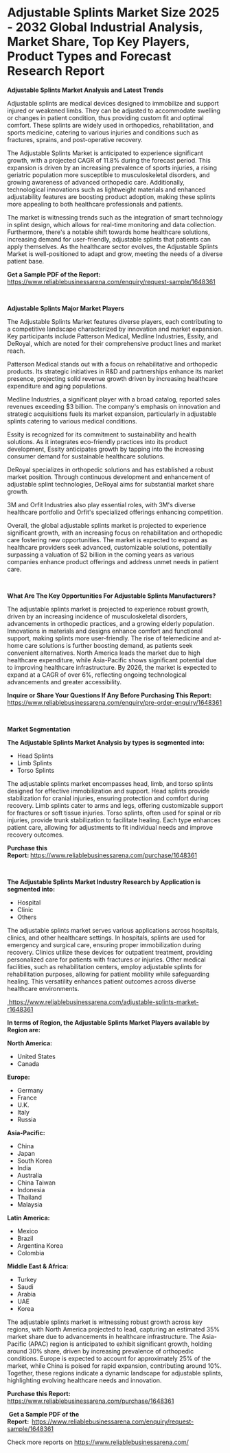 <p><h1>Adjustable Splints Market Size 2025 - 2032 Global Industrial Analysis, Market Share, Top Key Players, Product Types and Forecast Research Report</h1></p><p><strong>Adjustable Splints Market Analysis and Latest Trends</strong></p>
<p><p>Adjustable splints are medical devices designed to immobilize and support injured or weakened limbs. They can be adjusted to accommodate swelling or changes in patient condition, thus providing custom fit and optimal comfort. These splints are widely used in orthopedics, rehabilitation, and sports medicine, catering to various injuries and conditions such as fractures, sprains, and post-operative recovery.</p><p>The Adjustable Splints Market is anticipated to experience significant growth, with a projected CAGR of 11.8% during the forecast period. This expansion is driven by an increasing prevalence of sports injuries, a rising geriatric population more susceptible to musculoskeletal disorders, and growing awareness of advanced orthopedic care. Additionally, technological innovations such as lightweight materials and enhanced adjustability features are boosting product adoption, making these splints more appealing to both healthcare professionals and patients.</p><p>The market is witnessing trends such as the integration of smart technology in splint design, which allows for real-time monitoring and data collection. Furthermore, there's a notable shift towards home healthcare solutions, increasing demand for user-friendly, adjustable splints that patients can apply themselves. As the healthcare sector evolves, the Adjustable Splints Market is well-positioned to adapt and grow, meeting the needs of a diverse patient base.</p></p>
<p><strong>Get a Sample PDF of the Report:&nbsp;</strong> <a href="https://www.reliablebusinessarena.com/enquiry/request-sample/1648361?utm_campaign=2138&utm_medium=2&utm_source=Github&utm_content=ia&utm_term=25032025&utm_id=adjustable-splints">https://www.reliablebusinessarena.com/enquiry/request-sample/1648361</a></p>
<p>&nbsp;</p>
<p><strong>Adjustable Splints Major Market Players</strong></p>
<p><p>The Adjustable Splints Market features diverse players, each contributing to a competitive landscape characterized by innovation and market expansion. Key participants include Patterson Medical, Medline Industries, Essity, and DeRoyal, which are noted for their comprehensive product lines and market reach.</p><p>Patterson Medical stands out with a focus on rehabilitative and orthopedic products. Its strategic initiatives in R&D and partnerships enhance its market presence, projecting solid revenue growth driven by increasing healthcare expenditure and aging populations.</p><p>Medline Industries, a significant player with a broad catalog, reported sales revenues exceeding $3 billion. The company's emphasis on innovation and strategic acquisitions fuels its market expansion, particularly in adjustable splints catering to various medical conditions.</p><p>Essity is recognized for its commitment to sustainability and health solutions. As it integrates eco-friendly practices into its product development, Essity anticipates growth by tapping into the increasing consumer demand for sustainable healthcare solutions.</p><p>DeRoyal specializes in orthopedic solutions and has established a robust market position. Through continuous development and enhancement of adjustable splint technologies, DeRoyal aims for substantial market share growth. </p><p>3M and Orfit Industries also play essential roles, with 3M's diverse healthcare portfolio and Orfit's specialized offerings enhancing competition. </p><p>Overall, the global adjustable splints market is projected to experience significant growth, with an increasing focus on rehabilitation and orthopedic care fostering new opportunities. The market is expected to expand as healthcare providers seek advanced, customizable solutions, potentially surpassing a valuation of $2 billion in the coming years as various companies enhance product offerings and address unmet needs in patient care.</p></p>
<p>&nbsp;</p>
<p><strong>What Are The Key Opportunities For Adjustable Splints Manufacturers?</strong></p>
<p><p>The adjustable splints market is projected to experience robust growth, driven by an increasing incidence of musculoskeletal disorders, advancements in orthopedic practices, and a growing elderly population. Innovations in materials and designs enhance comfort and functional support, making splints more user-friendly. The rise of telemedicine and at-home care solutions is further boosting demand, as patients seek convenient alternatives. North America leads the market due to high healthcare expenditure, while Asia-Pacific shows significant potential due to improving healthcare infrastructure. By 2026, the market is expected to expand at a CAGR of over 6%, reflecting ongoing technological advancements and greater accessibility.</p></p>
<p><strong>Inquire or Share Your Questions If Any Before Purchasing This Report:</strong> <a href="https://www.reliablebusinessarena.com/enquiry/pre-order-enquiry/1648361?utm_campaign=2138&utm_medium=2&utm_source=Github&utm_content=ia&utm_term=25032025&utm_id=adjustable-splints">https://www.reliablebusinessarena.com/enquiry/pre-order-enquiry/1648361</a></p>
<p>&nbsp;</p>
<p><strong>Market Segmentation</strong></p>
<p><strong>The Adjustable Splints Market Analysis by types is segmented into:</strong></p>
<p><ul><li>Head Splints</li><li>Limb Splints</li><li>Torso Splints</li></ul></p>
<p><p>The adjustable splints market encompasses head, limb, and torso splints designed for effective immobilization and support. Head splints provide stabilization for cranial injuries, ensuring protection and comfort during recovery. Limb splints cater to arms and legs, offering customizable support for fractures or soft tissue injuries. Torso splints, often used for spinal or rib injuries, provide trunk stabilization to facilitate healing. Each type enhances patient care, allowing for adjustments to fit individual needs and improve recovery outcomes.</p></p>
<p><strong>Purchase this Report:&nbsp;</strong><a href="https://www.reliablebusinessarena.com/purchase/1648361?utm_campaign=2138&utm_medium=2&utm_source=Github&utm_content=ia&utm_term=25032025&utm_id=adjustable-splints">https://www.reliablebusinessarena.com/purchase/1648361</a></p>
<p>&nbsp;</p>
<p><strong>The Adjustable Splints Market Industry Research by Application is segmented into:</strong></p>
<p><ul><li>Hospital</li><li>Clinic</li><li>Others</li></ul></p>
<p><p>The adjustable splints market serves various applications across hospitals, clinics, and other healthcare settings. In hospitals, splints are used for emergency and surgical care, ensuring proper immobilization during recovery. Clinics utilize these devices for outpatient treatment, providing personalized care for patients with fractures or injuries. Other medical facilities, such as rehabilitation centers, employ adjustable splints for rehabilitation purposes, allowing for patient mobility while safeguarding healing. This versatility enhances patient outcomes across diverse healthcare environments.</p></p>
<p><a href="https://www.reliablebusinessarena.com/adjustable-splints-market-r1648361?utm_campaign=2138&utm_medium=2&utm_source=Github&utm_content=ia&utm_term=25032025&utm_id=adjustable-splints">&nbsp;https://www.reliablebusinessarena.com/adjustable-splints-market-r1648361</a></p>
<p><strong>In terms of Region, the Adjustable Splints Market Players available by Region are:</strong></p>
<p>
    <p> <strong> North America: </strong>
        <ul>
            <li>United States</li>
            <li>Canada</li>
        </ul>
        </p> 
    <p> <strong> Europe: </strong>
        <ul>
            <li>Germany</li>
            <li>France</li>
            <li>U.K.</li>
            <li>Italy</li>
            <li>Russia</li>
        </ul>
        </p> 
    <p> <strong> Asia-Pacific: </strong>
        <ul>
            <li>China</li>
            <li>Japan</li>
            <li>South Korea</li>
            <li>India</li>
            <li>Australia</li>
            <li>China Taiwan</li>
            <li>Indonesia</li>
            <li>Thailand</li>
            <li>Malaysia</li>
        </ul>
        </p> 
    <p> <strong> Latin America: </strong>
        <ul>
            <li>Mexico</li>
            <li>Brazil</li>
            <li>Argentina Korea</li>
            <li>Colombia</li>
        </ul>
        </p> 
    <p> <strong> Middle East & Africa: </strong>
        <ul>
            <li>Turkey</li>
            <li>Saudi</li>
            <li>Arabia</li>
            <li>UAE</li>
            <li>Korea</li>
        </ul>
    </p>
    </p>
<p><p>The adjustable splints market is witnessing robust growth across key regions, with North America projected to lead, capturing an estimated 35% market share due to advancements in healthcare infrastructure. The Asia-Pacific (APAC) region is anticipated to exhibit significant growth, holding around 30% share, driven by increasing prevalence of orthopedic conditions. Europe is expected to account for approximately 25% of the market, while China is poised for rapid expansion, contributing around 10%. Together, these regions indicate a dynamic landscape for adjustable splints, highlighting evolving healthcare needs and innovation.</p></p>
<p><strong>Purchase this Report: </strong><a href="https://www.reliablebusinessarena.com/purchase/1648361?utm_campaign=2138&utm_medium=2&utm_source=Github&utm_content=ia&utm_term=25032025&utm_id=adjustable-splints">https://www.reliablebusinessarena.com/purchase/1648361</a></p>
<p>&nbsp;<strong>Get a Sample PDF of the Report:&nbsp;&nbsp;</strong><a href="https://www.reliablebusinessarena.com/enquiry/request-sample/1648361?utm_campaign=2138&utm_medium=2&utm_source=Github&utm_content=ia&utm_term=25032025&utm_id=adjustable-splints">https://www.reliablebusinessarena.com/enquiry/request-sample/1648361</a></p>
<p><strong></strong></p>
<p>Check more reports on <a href="https://www.reliablebusinessarena.com/?utm_campaign=2138&utm_medium=2&utm_source=Github&utm_content=ia&utm_term=25032025&utm_id=adjustable-splints">https://www.reliablebusinessarena.com/</a></p>